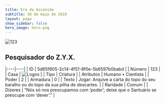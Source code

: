 ```yaml
---
title: Era da Ascensão
subtitle: 30 de maio de 2019
layout: page
show_sidebar: false
hero_image: hero.png
---
```


![123](https://cdn.keyforgegame.com/media/card_front/pt/435_123_C3CH8VRX8J8G_pt.png)

## Pesquisador do Z.Y.X.

|----|----|
| ID | 5d65f805-2c14-4f51-8f0e-5b6597b0babd |
| Número | 123 |
| Casa | ![Logos](https://archonarcana.com/images/thumb/c/ce/Logos.png/22px-Logos.png "Logos") |
| Tipo | Criatura |
| Atributos | Humano • Cientista |
| Poder | 2 |
| Armadura | 0 |
| Texto | Jogar: Arquive a carta do topo do seu baralho ou do topo da sua pilha de descartes. |
| Raridade | Comum |
| Dizeres | “Nós só nos preocupamos com ‘poder’; deixe  que o Santuário se preocupe com ‘dever’.” |
